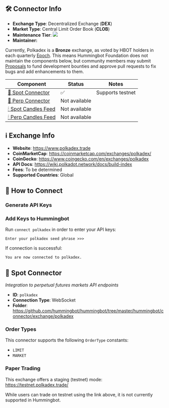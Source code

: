 ## 🛠 Connector Info

- **Exchange Type**: Decentralized Exchange (**DEX**)
- **Market Type**: Central Limit Order Book (**CLOB**)
- **Maintenance Tier**: ![](https://img.shields.io/static/v1?label=Hummingbot&message=BRONZE&color=green)
- **Maintainer:** 

Currently, Polkadex is a **Bronze** exchange, as voted by HBOT holders in each quarterly [Epoch](/governance/epochs). This means Hummingbot Foundation does not maintain the components below, but community members may submit [Proposals](/governance/proposals) to fund development bounties and approve pull requests to fix bugs and add enhancements to them.

| Component | Status | Notes | 
| --------- | ------ | ----- |
| [🔀 Spot Connector](#spot-connector) | ✅ | Supports testnet
| [🔀 Perp Connector](#perp-connector) | Not available | 
| [🕯 Spot Candles Feed](#spot-candles-feed) | Not available | 
| [🕯 Perp Candles Feed](#perp-candles-feed) | Not available | 

## ℹ️ Exchange Info

- **Website**: <https://www.polkadex.trade>
- **CoinMarketCap**: <https://coinmarketcap.com/exchanges/polkadex/>
- **CoinGecko**: <https://www.coingecko.com/en/exchanges/polkadex>
- **API Docs**: https://wiki.polkadot.network/docs/build-index
- **Fees**: To be determined
- **Supported Countries**: Global 

## 🔑 How to Connect

### Generate API Keys



### Add Keys to Hummingbot

Run `connect polkadex` in order to enter your API keys:

```
Enter your polkadex seed phrase >>>
```

If connection is successful:

```
You are now connected to polkadex.
```

## 🔀 Spot Connector
*Integration to perpetual futures markets API endpoints*

- **ID**: `polkadex`
- **Connection Type**: WebSocket
- **Folder**: https://github.com/hummingbot/hummingbot/tree/master/hummingbot/connector/exchange/polkadex

### Order Types

This connector supports the following `OrderType` constants:

- `LIMIT`
- `MARKET`

### Paper Trading

This exchange offers a staging (testnet) mode: https://testnet.polkadex.trade/

While users can trade on testnet using the link above, it is not currently supported in Hummingbot.